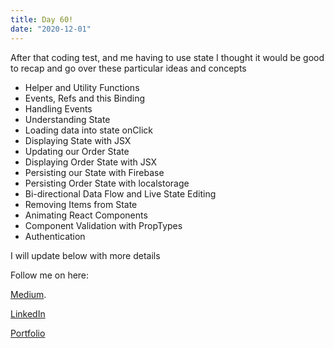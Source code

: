 ```yaml
---
title: Day 60!
date: "2020-12-01"
---
```



After that coding test, and me having to use state I thought it would be good to recap and go over these particular ideas and concepts


- Helper and Utility Functions
- Events, Refs and this Binding
- Handling Events
- Understanding State
- Loading data into state onClick
- Displaying State with JSX
- Updating our Order State
- Displaying Order State with JSX
- Persisting our State with Firebase
- Persisting Order State with localstorage
- Bi-directional Data Flow and Live State Editing
- Removing Items from State
- Animating React Components
- Component Validation with PropTypes
- Authentication

I will update below with more details 

Follow me on here:


[Medium](https://medium.com/@kalemajoanna).

[LinkedIn](https://www.linkedin.com/in/joanna-e-kalema-a5a5b4136/)

[Portfolio](https://joannathedeveloper.netlify.app/)
